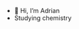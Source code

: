 - 👋 Hi, I’m Adrian
- Studying chemistry 

<!---
adrianc555/adrianc555 is a ✨ special ✨ repository because its `README.md` (this file) appears on your GitHub profile.
You can click the Preview link to take a look at your changes.
--->
